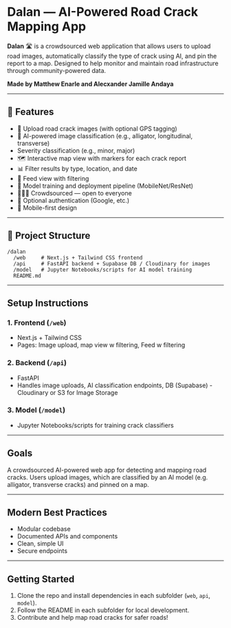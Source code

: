 # Dalan — AI-Powered Road Crack Mapping App

**Dalan** 🛣 is a crowdsourced web application that allows users to upload road images, automatically classify the type of crack using AI, and pin the report to a map. Designed to help monitor and maintain road infrastructure through community-powered data.

**Made by Matthew Enarle and Alecxander Jamille Andaya**


---

## 🚀 Features

- 📸 Upload road crack images (with optional GPS tagging)
- 🤖 AI-powered image classification (e.g., alligator, longitudinal, transverse)
- Severity classification (e.g., minor, major)
- 🗺️ Interactive map view with markers for each crack report
- 📊 Filter results by type, location, and date
- 📱 Feed view with filtering
- 🧠 Model training and deployment pipeline (MobileNet/ResNet)
- 🧑‍🤝‍🧑 Crowdsourced — open to everyone
- 🔐 Optional authentication (Google, etc.)
- 📱 Mobile-first design 


---

## 📁 Project Structure

```
/dalan
  /web     # Next.js + Tailwind CSS frontend
  /api     # FastAPI backend + Supabase DB / Cloudinary for images
  /model   # Jupyter Notebooks/scripts for AI model training
  README.md
```

---

## Setup Instructions

### 1. Frontend (`/web`)
- Next.js + Tailwind CSS
- Pages: Image upload, map view w filtering, Feed w  filtering

### 2. Backend (`/api`)
- FastAPI
- Handles image uploads, AI classification endpoints, DB (Supabase) - Cloudinary or S3 for Image Storage

### 3. Model (`/model`)
- Jupyter Notebooks/scripts for training crack classifiers

---

## Goals

A crowdsourced AI-powered web app for detecting and mapping road cracks. Users upload images, which are classified by an AI model (e.g. alligator, transverse cracks) and pinned on a map.

---

## Modern Best Practices
- Modular codebase
- Documented APIs and components
- Clean, simple UI
- Secure endpoints

---

## Getting Started

1. Clone the repo and install dependencies in each subfolder (`web`, `api`, `model`).
2. Follow the README in each subfolder for local development.
3. Contribute and help map road cracks for safer roads!
